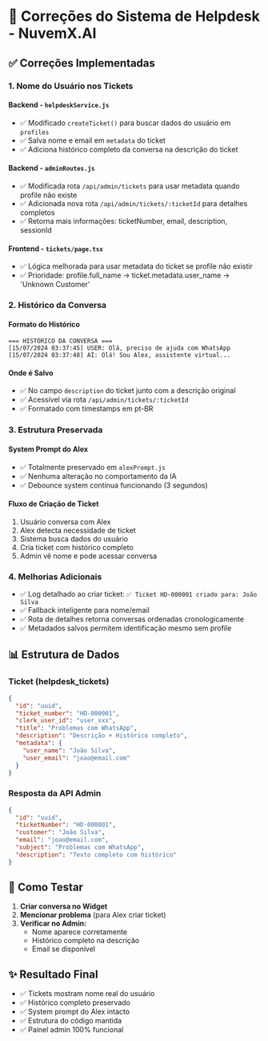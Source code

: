 # 🎫 Correções do Sistema de Helpdesk - NuvemX.AI

## ✅ Correções Implementadas

### 1. **Nome do Usuário nos Tickets**

#### Backend - `helpdeskService.js`
- ✅ Modificado `createTicket()` para buscar dados do usuário em `profiles`
- ✅ Salva nome e email em `metadata` do ticket
- ✅ Adiciona histórico completo da conversa na descrição do ticket

#### Backend - `adminRoutes.js`
- ✅ Modificada rota `/api/admin/tickets` para usar metadata quando profile não existe
- ✅ Adicionada nova rota `/api/admin/tickets/:ticketId` para detalhes completos
- ✅ Retorna mais informações: ticketNumber, email, description, sessionId

#### Frontend - `tickets/page.tsx`
- ✅ Lógica melhorada para usar metadata do ticket se profile não existir
- ✅ Prioridade: profile.full_name → ticket.metadata.user_name → 'Unknown Customer'

### 2. **Histórico da Conversa**

#### Formato do Histórico
```
=== HISTÓRICO DA CONVERSA ===
[15/07/2024 03:37:45] USER: Olá, preciso de ajuda com WhatsApp
[15/07/2024 03:37:48] AI: Olá! Sou Alex, assistente virtual...
```

#### Onde é Salvo
- ✅ No campo `description` do ticket junto com a descrição original
- ✅ Acessível via rota `/api/admin/tickets/:ticketId`
- ✅ Formatado com timestamps em pt-BR

### 3. **Estrutura Preservada**

#### System Prompt do Alex
- ✅ Totalmente preservado em `alexPrompt.js`
- ✅ Nenhuma alteração no comportamento da IA
- ✅ Debounce system continua funcionando (3 segundos)

#### Fluxo de Criação de Ticket
1. Usuário conversa com Alex
2. Alex detecta necessidade de ticket
3. Sistema busca dados do usuário
4. Cria ticket com histórico completo
5. Admin vê nome e pode acessar conversa

### 4. **Melhorias Adicionais**

- ✅ Log detalhado ao criar ticket: `✅ Ticket HD-000001 criado para: João Silva`
- ✅ Fallback inteligente para nome/email
- ✅ Rota de detalhes retorna conversas ordenadas cronologicamente
- ✅ Metadados salvos permitem identificação mesmo sem profile

## 📊 Estrutura de Dados

### Ticket (helpdesk_tickets)
```json
{
  "id": "uuid",
  "ticket_number": "HD-000001",
  "clerk_user_id": "user_xxx",
  "title": "Problemas com WhatsApp",
  "description": "Descrição + Histórico completo",
  "metadata": {
    "user_name": "João Silva",
    "user_email": "joao@email.com"
  }
}
```

### Resposta da API Admin
```json
{
  "id": "uuid",
  "ticketNumber": "HD-000001",
  "customer": "João Silva",
  "email": "joao@email.com",
  "subject": "Problemas com WhatsApp",
  "description": "Texto completo com histórico"
}
```

## 🔧 Como Testar

1. **Criar conversa no Widget**
2. **Mencionar problema** (para Alex criar ticket)
3. **Verificar no Admin:**
   - Nome aparece corretamente
   - Histórico completo na descrição
   - Email se disponível

## ✨ Resultado Final

- ✅ Tickets mostram nome real do usuário
- ✅ Histórico completo preservado
- ✅ System prompt do Alex intacto
- ✅ Estrutura do código mantida
- ✅ Painel admin 100% funcional 